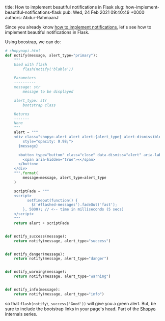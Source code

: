 title: How to implement beautiful notifications in Flask
slug: how-implement-beautiful-notifications-flask
pub: Wed, 24 Feb 2021 09:40:49 +0000
authors: Abdur-RahmaanJ

Since you already know [how to implement notifications](https://www.pythonkitchen.com/how-implement-notification-flask/), let's see how to implement beautiful notifications in Flask.

Using boostrap, we can do:


```python
# shopyoapi.html
def notify(message, alert_type="primary"):
    """
    Used with flash
        flash(notify('blabla'))

    Parameters
    ----------
    message: str
        message to be displayed

    alert_type: str
        bootstrap class

    Returns
    -------
    None
    """
    alert = """
    <div class="shopyo-alert alert alert-{alert_type} alert-dismissible fade show" role="alert"
        style="opacity: 0.98;">
      {message}

      <button type="button" class="close" data-dismiss="alert" aria-label="Close">
        <span aria-hidden="true">×</span>
      </button>
    </div>
    """.format(
        message=message, alert_type=alert_type
    )

    scriptFade = """ 
    <script>
          setTimeout(function() {
            $('#flashed-messages').fadeOut('fast');
        }, 5000); // <-- time in milliseconds (5 secs)
    </script>
    """
    return alert + scriptFade


def notify_success(message):
    return notify(message, alert_type="success")


def notify_danger(message):
    return notify(message, alert_type="danger")


def notify_warning(message):
    return notify(message, alert_type="warning")


def notify_info(message):
    return notify(message, alert_type="info")


```


so that 
```flash(notify\_success('Good'))``` will give you a green alert. But, be sure to include the bootstrap links in your page's head. Part of the [Shopyo](https://github.com/Abdur-rahmaanJ/shopyo) internals series.
